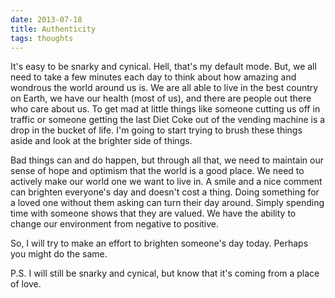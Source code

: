 ```yaml
---
date: 2013-07-18
title: Authenticity
tags: thoughts
---
```


It's easy to be snarky and cynical. Hell, that's my default mode. But, we all need to take a few minutes each day to think about how amazing and wondrous the world around us is. We are all able to live in the best country on Earth, we have our health (most of us), and there are people out there who care about us. To get mad at little things like someone cutting us off in traffic or someone getting the last Diet Coke out of the vending machine is a drop in the bucket of life. I'm going to start trying to brush these things aside and look at the brighter side of things.

Bad things can and do happen, but through all that, we need to maintain our sense of hope and optimism that the world is a good place. We need to actively make our world one we want to live in. A smile and a nice comment can brighten everyone's day and doesn't cost a thing. Doing something for a loved one without them asking can turn their day around. Simply spending time with someone shows that they are valued. We have the ability to change our environment from negative to positive.

So, I will try to make an effort to brighten someone's day today. Perhaps you might do the same.

P.S. I will still be snarky and cynical, but know that it's coming from a place of love.